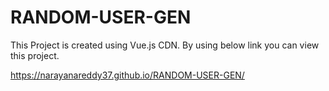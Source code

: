 # RANDOM-USER-GEN

This Project is created using Vue.js CDN. By using below link you can view this project.

https://narayanareddy37.github.io/RANDOM-USER-GEN/
